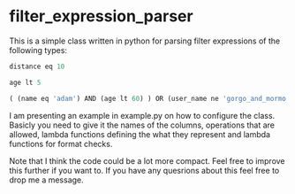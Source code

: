 # filter_expression_parser
This is a simple class written in python for parsing filter expressions of the following types:
```python
distance eq 10
```
```python
age lt 5
```
```python
( (name eq 'adam') AND (age lt 60) ) OR (user_name ne 'gorgo_and_mormo')
```

I am presenting an example in example.py on how to configure the class. Basicly you need to give it the names of the columns, operations that are allowed, lambda functions defining the what they represent and lambda functions for format checks.

Note that I think the code could be a lot more compact. Feel free to improve this further if you want to. If you have any quesrions about this feel free to drop me a message.